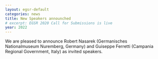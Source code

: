 ```yaml
---
layout: egsr-default
categories: news
title: New Speakers announched
# excerpt: EGSR 2020 Call for Submissions is live
year: 2022
---
```


We are pleased to announce Robert Nasarek (Germanisches Nationalmuseum Nuremberg, Germany) and Guiseppe Ferretti (Campania Regional Government, Italy) as invited speakers.
